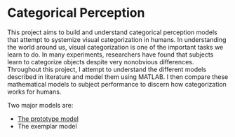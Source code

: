 # Categorical Perception
This project aims to build and understand categorical perception models that attempt to systemize visual categorization in humans. In understanding the world around us, visual categorization is one of the important tasks we learn to do. In many experiments, researchers have found that subjects learn to categorize objects despite very nonobvious differences. Throughout this project, I attempt to understand the different models described in literature and model them using MATLAB. I then compare these mathematical models to subject performance to discern how categorization works for humans.

Two major models are:
* [The prototype model](prototype.md)
* The exemplar model


